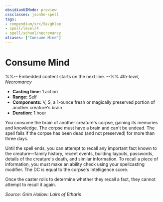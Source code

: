 ```yaml
---
obsidianUIMode: preview
cssclasses: json5e-spell
tags:
- compendium/src/5e/ghloe
- spell/level/4
- spell/school/necromancy
aliases: ["Consume Mind"]
---
```

# Consume Mind
%%-- Embedded content starts on the next line. --%%
*4th-level, Necromancy*  

- **Casting time:** 1 action
- **Range:** Self
- **Components:** V, S, a 1-ounce fresh or magically preserved portion of another creature's brain
- **Duration:** 1 hour

You consume the brain of another creature's corpse, gaining its memories and knowledge. The corpse must have a brain and can't be undead. The spell fails if the corpse has been dead (and not preserved) for more than three days.

Until the spell ends, you can attempt to recall any important fact known to the creature—family history, recent events, building layouts, passwords, details of the creature's death, and similar information. To recall a piece of information, you must make an ability check using your spellcasting modifier. The DC is equal to the corpse's Intelligence score.

Once the caster rolls to determine whether they recall a fact, they cannot attempt to recall it again.

*Source: Grim Hollow: Lairs of Etharis*